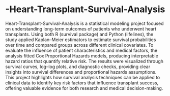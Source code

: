 # -Heart-Transplant-Survival-Analysis
Heart-Transplant-Survival-Analysis is a statistical modeling project focused on understanding long-term outcomes of patients who underwent heart transplants. Using both R (survival package) and Python (lifelines), the study applied Kaplan–Meier estimators to estimate survival probabilities over time and compared groups across different clinical covariates. To evaluate the influence of patient characteristics and medical factors, the analysis fitted Cox Proportional Hazards models, producing interpretable hazard ratios that quantify relative risk. The results were visualized through survival curves, log–log plots, and diagnostic checks, providing clear insights into survival differences and proportional hazards assumptions. This project highlights how survival analysis techniques can be applied to clinical data to identify key risk factors that influence transplant success, offering valuable evidence for both research and medical decision-making.
